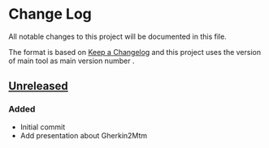 # Change Log
All notable changes to this project will be documented in this file.

The format is based on [Keep a Changelog](http://keepachangelog.com/)
and this project uses the version of main tool as main version number .

## [Unreleased]

### Added
- Initial commit
- Add presentation about Gherkin2Mtm 

[Unreleased]: https://github.com/philips-software/Gherkin2Mtm

